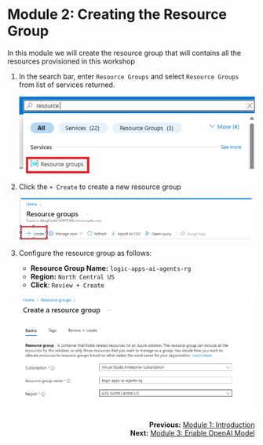 # Module 2: Creating the Resource Group
In this module we will create the resource group that will contains all the resources provisioned in this workshop

1. In the search bar, enter `Resource Groups` and select `Resource Groups` from list of services returned.

      ![Search - Resource Groups](./images/03_01_search_bar_resource_groups.png "Search Resource Groups")

1. Click the `+ Create` to create a new resource group

    ![Create New Resource Group](./images/03_02_create_resource_group.png "Create New Resource Group")

1. Configure the resource group as follows:

    - **Resource Group Name:** `logic-apps-ai-agents-rg`
    - **Region:** `North Central US`
    - **Click**:  `Review + Create`

    ![Configure Resourse Group](./images/03_03_configure_resource_group.png)



<div align="right" valign="middle">

**Previous:** <a href="01_introduction.md" title= "Module 1">Module 1: Introduction</a>  
**Next:** <a href="03_enable_open_ai_model.md" title= "Next: Module 3">Module 3: Enable OpenAI Model</a>      

</div>